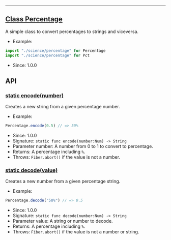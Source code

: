 <!-- file: src/science/percentage.wren -->
<!-- documentation automatically generated using domepunk/tools/doc -->
---
## [Class Percentage](https://github.com/ninjascl/domepunk/blob/main/src/science/percentage.wren#L11)


A simple class to convert percentages to strings and viceversa.
- Example:
```js
import "./science/percentage" for Percentage
import "./science/percentage" for Pct
```
- Since: 1.0.0

## API

### [static encode(number)](https://github.com/ninjascl/domepunk/blob/main/src/science/percentage.wren#L24)


Creates a new string from a given percentage number.
- Example:
```js
Percentage.encode(0.5) // => 50%
````
- Since: 1.0.0
- Signature: `static func encode(number:Num) -> String`
- Parameter number: A number from 0 to 1 to convert to percentage.
- Returns: A percentage including `%`.
- Throws: `Fiber.abort()` if the value is not a number.

### [static decode(value)](https://github.com/ninjascl/domepunk/blob/main/src/science/percentage.wren#L43)


Creates a new number from a given percentage string.
- Example:
```js
Percentage.decode("50%") // => 0.5
````
- Since: 1.0.0
- Signature: `static func decode(number:Num) -> String`
- Parameter value: A string or number to decode.
- Returns: A percentage including `%`.
- Throws: `Fiber.abort()` if the value is not a number or string.
